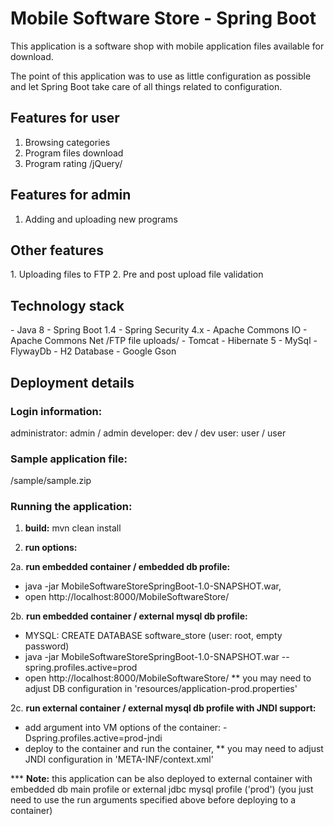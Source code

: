 <h1>Mobile Software Store - Spring Boot</h1>

This application is a software shop with mobile application files available for download.

The point of this application was to use as little configuration as possible and let Spring Boot take care of all things related to configuration.

<h2>Features for user</h2>

1. Browsing categories
2. Program files download
3. Program rating /jQuery/

<h2>Features for admin</h2>

1. Adding and uploading new programs

<h2>Other features</h2>
1. Uploading files to FTP
2. Pre and post upload file validation

<h2>Technology stack</h2>
- Java 8
- Spring Boot 1.4
- Spring Security 4.x
- Apache Commons IO
- Apache Commons Net /FTP file uploads/
- Tomcat
- Hibernate 5
- MySql
- FlywayDb
- H2 Database
- Google Gson


<h2>Deployment details</h2>

<h3>Login information:</h3>

administrator: admin / admin
developer: dev / dev
user: user / user

<h3>Sample application file:</h3>
/sample/sample.zip

<h3>Running the application:</h3>

1. <b>build:</b> mvn clean install

2. <b>run options:</b>

2a. <b>run embedded container / embedded db profile:</b>

* java -jar MobileSoftwareStoreSpringBoot-1.0-SNAPSHOT.war,
* open http://localhost:8000/MobileSoftwareStore/

2b. <b>run embedded container / external mysql db profile:</b>

* MYSQL: CREATE DATABASE software_store (user: root, empty password)
* java -jar MobileSoftwareStoreSpringBoot-1.0-SNAPSHOT.war --spring.profiles.active=prod
* open http://localhost:8000/MobileSoftwareStore/
** you may need to adjust DB configuration in 'resources/application-prod.properties'

2c. <b>run external container / external mysql db profile with JNDI support:</b>
* add argument into VM options of the container: -Dspring.profiles.active=prod-jndi
* deploy to the container and run the container,
** you may need to adjust JNDI configuration in 'META-INF/context.xml'

*** <b>Note:</b> this application can be also deployed to external container
with embedded db main profile or external jdbc mysql profile ('prod')
(you just need to use the run arguments specified above before deploying to a container)
